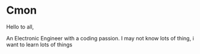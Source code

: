 # Cmon

Hello to all,

An Electronic Engineer with a coding passion.
I may not know lots of thing, i want to learn lots of things
